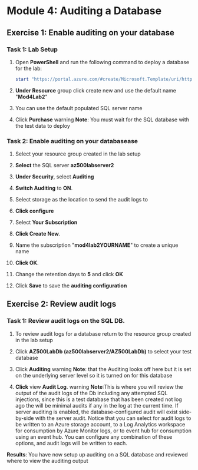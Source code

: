 

# Module 4: Auditing a Database

## Exercise 1: Enable auditing on your database

### Task 1: Lab Setup

1.  Open **PowerShell** and run the following command to deploy a database for the lab:

     ```powershell
    start "https://portal.azure.com/#create/Microsoft.Template/uri/https%3A%2F%2Fraw.githubusercontent.com%2FMicrosoftLearning%2FAZ-500-Azure-Security%2Fmaster%2FAllfiles%2FLabs%2FMod4_Lab02%2Fazuredeploy.json" 
     ```

1.  **Under Resource** group click create new and use the default name "**Mod4Lab2**"

1.  You can use the default populated SQL server name

1.  Click **Purchase**
warning
**Note**: You must wait for the SQL database with the test data to deploy

### Task 2: Enable auditing on your databasease

1.  Select your resource group created in the lab setup

2.  **Select** the SQL server **az500labserver2**

3.  **Under Security**, select **Auditing**

4.  **Switch Auditing** to **ON**.

5.  Select storage as the location to send the audit logs to

6.  **Click configure**

7.  Select **Your Subscription**

8.  **Click Create New**.

9.  Name the subscription "**mod4lab2YOURNAME**" to create a unique name

10. **Click OK**.

11. Change the retention days to **5** and click **OK** 

12. Click **Save** to save the **auditing configuration**

## Exercise 2: Review audit logs

### Task 1: Review audit logs on the SQL DB.

1.  To review audit logs for a database return to the resource group created in the lab setup

1.  Click **AZ500LabDb (az500labserver2/AZ500LabDb)** to select your test database

1.  Click **Auditing**
warning
**Note**: that the Auditing looks off here but it is set on the underlying server level so it is turned on for this database


1.  **Click** view **Audit Log**.
warning
**Note**:This is where you will review the output of the audit logs of the Db including any attempted SQL injections, since this is a test database that has been created not log ago the will be minimal audits if any in the log at the current time.
If server auditing is enabled, the database-configured audit will exist side-by-side with the server audit.
Notice that you can select for audit logs to be written to an Azure storage account, to a Log Analytics workspace for consumption by Azure Monitor logs, or to event hub for consumption using an event hub. You can configure any combination of these options, and audit logs will be written to each.



**Results**: You have now setup up auditing on a SQL database and reviewed where to view the auditing output
